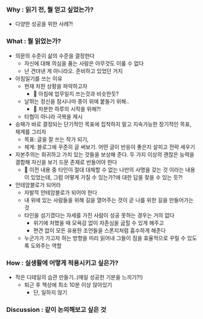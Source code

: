 <h3 id="why--읽기-전-뭘-얻고-싶었는가">Why : 읽기 전, 뭘 얻고 싶었는가?</h3>
<ul>
<li>다양한 성공을 위한 사례?!</li>
</ul>
<h3 id="what--뭘-읽었는가">What : 뭘 읽었는가?</h3>
<ul>
<li>의문의 수준이 삶의 수준을 결정한다<ul>
<li>자신에 대해 의심을 품는 사람은 아무것도 이룰 수 없다</li>
<li>난 견뎌낸 게 아니라오. 준비하고 있었던 거지</li>
</ul>
</li>
<li>아침일기를 쓰는 이유<ul>
<li>현재 처한 상황을 파악하고자<ul>
<li>💬 아침에 업무일지 쓰는것과 비슷한듯?</li>
</ul>
</li>
<li>날뛰는 정신을 잠시나마 종이 위에 붙들기 위해..<ul>
<li>💬 차분한 하루의 시작을 위해?!</li>
</ul>
</li>
<li>타협이 아니라 극복을 제시</li>
</ul>
</li>
<li>승패가 바로 결정되는 단기적인 목표에 집착하지 말고 지속가능한 장기적인 목표, 체계를 그리자<ul>
<li>목표: 글을 잘 쓰는 작가 되기,</li>
<li>체계: 블로그에 꾸준히 글 써보기. 어떤 글이 반응이 좋은지 살피고 전략 세우기</li>
</ul>
</li>
<li>자본주의는 희귀하고 가치 있는 것들을 보상해 준다. 두 가지 이상의 괜찮은 능력을 결합해 자신을 보기 드문 존재로 반들어야 한다<ul>
<li>💬 이전 내용 중 타인이 절대 대체할 수 없는 나만의 사명을 갖는 것 이라는 내용이 있었는데, 그럼 어떻게 가질 수 있는가?에 대한 답을 찾을 수 있는 듯?!</li>
</ul>
</li>
<li>안테암블로가 되어라<ul>
<li>자발적 안테암블로가 되어야 한다</li>
<li>내 위에 있는 사람들을 위해 길을 열어주는 것이 곧 나를 위한 길을 만들어가는 것</li>
<li>타인을 섬기겠다는 자세를 가진 사람이 성공 못하는 경우는 거의 없다<ul>
<li>위기에 처했을 때 모욕감 없이 자존심을 굽힐 수 있게 해주고</li>
<li>편견 없이 모든 유용한 조언들을 스폰지처럼 흡수하게 해준다</li>
</ul>
</li>
<li>누군가가 가고자 하는 방향을 미리 읽어내 그들이 짐을 효율적으로 꾸릴 수 있도록 도와주는 역할</li>
</ul>
</li>
</ul>
<h3 id="how--실생활에-어떻게-적용시키고-싶은가">How : 실생활에 어떻게 적용시키고 싶은가?</h3>
<ul>
<li>작은 디테일의 습관 만들기..(매일 성공한 기분을 느끼기?!)<ul>
<li>퇴근 후 책상에 최소 10분 이상 앉아있기<ul>
<li>단, 일하지 않기</li>
</ul>
</li>
</ul>
</li>
</ul>
<h3 id="discussion--같이-논의해보고-싶은-것">Discussion : 같이 논의해보고 싶은 것</h3>